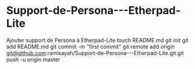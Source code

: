 Support-de-Persona---Etherpad-Lite
==================================

Ajouter support de Persona à Etherpad-Lite
touch README.md
git init
git add README.md
git commit -m "first commit"
git remote add origin git@github.com:ramisayah/Support-de-Persona---Etherpad-Lite.git
git push -u origin master
